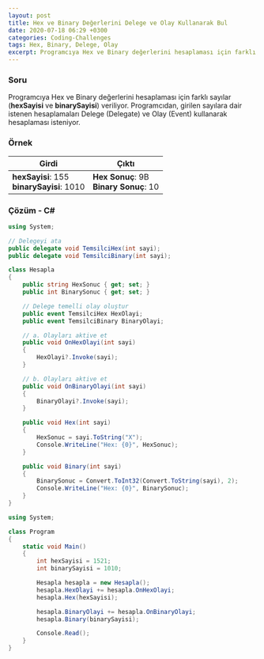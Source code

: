 ```yaml
---
layout: post
title: Hex ve Binary Değerlerini Delege ve Olay Kullanarak Bul
date: 2020-07-18 06:29 +0300
categories: Coding-Challenges
tags: Hex, Binary, Delege, Olay
excerpt: Programcıya Hex ve Binary değerlerini hesaplaması için farklı sayılar veriliyor. Programcıdan, girilen sayılara dair istenen hesaplamaları Delege (Delegate) ve Olay (Event) kullanarak hesaplaması isteniyor...
---
```

### Soru
Programcıya Hex ve Binary değerlerini hesaplaması için farklı sayılar (**hexSayisi** ve **binarySayisi**) veriliyor. Programcıdan, girilen sayılara dair istenen hesaplamaları Delege (Delegate) ve Olay (Event) kullanarak hesaplaması isteniyor.

### Örnek

| Girdi                | Çıktı                               |
|----------------------|-------------------------------------|
| **hexSayisi**: 155 <br> **binarySayisi**: 1010 | **Hex Sonuç**:  9B <br> **Binary Sonuç**: 10 |

### Çözüm - C#
```csharp
using System;

// Delegeyi ata
public delegate void TemsilciHex(int sayi);
public delegate void TemsilciBinary(int sayi);

class Hesapla
{
    public string HexSonuc { get; set; }
    public int BinarySonuc { get; set; }

    // Delege temelli olay oluştur
    public event TemsilciHex HexOlayi;
    public event TemsilciBinary BinaryOlayi;

    // a. Olayları aktive et
    public void OnHexOlayi(int sayi)
    {
        HexOlayi?.Invoke(sayi);
    }

    // b. Olayları aktive et
    public void OnBinaryOlayi(int sayi)
    {
        BinaryOlayi?.Invoke(sayi);
    }

    public void Hex(int sayi)
    {
        HexSonuc = sayi.ToString("X");
        Console.WriteLine("Hex: {0}", HexSonuc);
    }

    public void Binary(int sayi)
    {
        BinarySonuc = Convert.ToInt32(Convert.ToString(sayi), 2);
        Console.WriteLine("Hex: {0}", BinarySonuc);
    }
}
```
<div id="ara"></div>

```csharp
using System;

class Program
{
    static void Main()
    {
        int hexSayisi = 1521;
        int binarySayisi = 1010;

        Hesapla hesapla = new Hesapla();
        hesapla.HexOlayi += hesapla.OnHexOlayi;
        hesapla.Hex(hexSayisi);

        hesapla.BinaryOlayi += hesapla.OnBinaryOlayi;
        hesapla.Binary(binarySayisi);

        Console.Read();
    }
}
```